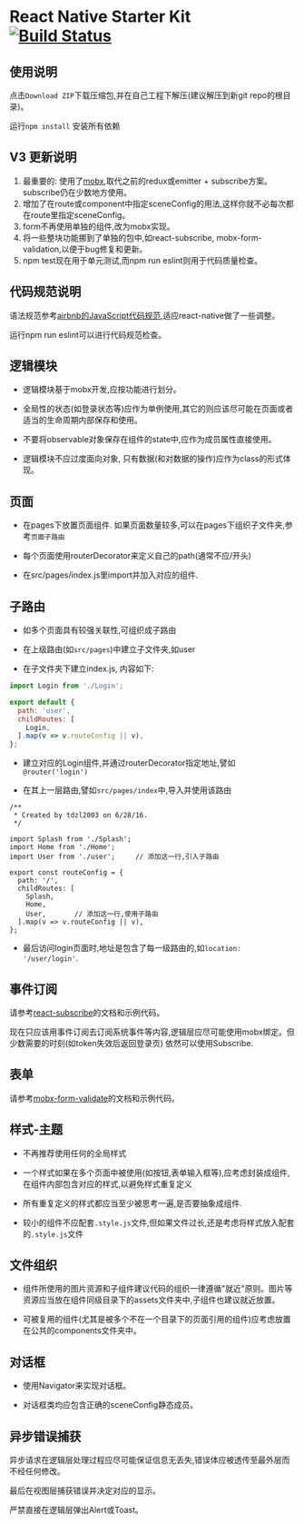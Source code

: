 React Native Starter Kit [![Build Status](https://travis-ci.org/reactnativecn/react-native-starter-kit.svg)](https://travis-ci.org/reactnativecn/react-native-starter-kit) 
===========

## 使用说明

点击`Download ZIP`下载压缩包,并在自己工程下解压(建议解压到新git repo的根目录)。

运行`npm install` 安装所有依赖

## V3 更新说明

1. 最重要的: 使用了[mobx](https://mobx.github.io/mobx/),取代之前的redux或emitter + subscribe方案。subscribe仍在少数地方使用。
2. 增加了在route或component中指定sceneConfig的用法,这样你就不必每次都在route里指定sceneConfig。
3. form不再使用单独的组件,改为mobx实现。
4. 将一些整块功能挪到了单独的包中,如react-subscribe, mobx-form-validation,以便于bug修复和更新。
5. npm test现在用于单元测试,而npm run eslint则用于代码质量检查。

## 代码规范说明

语法规范参考[airbnb的JavaScript代码规范](https://github.com/airbnb/javascript),适应react-native做了一些调整。

运行npm run eslint可以进行代码规范检查。

## 逻辑模块

* 逻辑模块基于mobx开发,应按功能进行划分。

* 全局性的状态(如登录状态等)应作为单例使用,其它的则应该尽可能在页面或者适当的生命周期内部保存和使用。

* 不要将observable对象保存在组件的state中,应作为成员属性直接使用。

* 逻辑模块不应过度面向对象, 只有数据(和对数据的操作)应作为class的形式体现。

## 页面

* 在pages下放置页面组件. 如果页面数量较多,可以在pages下组织子文件夹,参考`页面子路由`

* 每个页面使用routerDecorator来定义自己的path(通常不应/开头)

* 在src/pages/index.js里import并加入对应的组件.

## 子路由

* 如多个页面具有较强关联性,可组织成子路由

* 在上级路由(如`src/pages`)中建立子文件夹,如user

* 在子文件夹下建立index.js, 内容如下:

```javascript
import Login from './Login';

export default {
  path: 'user',
  childRoutes: [
    Login,
  ].map(v => v.routeConfig || v),
};
```

* 建立对应的Login组件,并通过routerDecorator指定地址,譬如`@router('login')`

* 在其上一层路由,譬如`src/pages/index`中,导入并使用该路由

```
/**
 * Created by tdzl2003 on 6/28/16.
 */

import Splash from './Splash';
import Home from './Home';
import User from './user';     // 添加这一行,引入子路由

export const routeConfig = {
  path: '/',
  childRoutes: [
    Splash,
    Home,
    User,       // 添加这一行,使用子路由
  ].map(v => v.routeConfig || v),
};

```

* 最后访问login页面时,地址是包含了每一级路由的,如`location: '/user/login'`.

## 事件订阅

请参考[react-subscribe](https://npmjs.com/react-subscribe)的文档和示例代码。

现在只应该用事件订阅去订阅系统事件等内容,逻辑层应尽可能使用mobx绑定。但少数需要的时刻(如token失效后返回登录页) 依然可以使用Subscribe.

## 表单

请参考[mobx-form-validate](https://npmjs.com/mobx-form-validate)的文档和示例代码。

## 样式-主题

* 不再推荐使用任何的全局样式

* 一个样式如果在多个页面中被使用(如按钮,表单输入框等),应考虑封装成组件,在组件内部包含对应的样式,以避免样式重复定义

* 所有重复定义的样式都应当至少被思考一遍,是否要抽象成组件.

* 较小的组件不应配套`.style.js`文件,但如果文件过长,还是考虑将样式放入配套的`.style.js`文件

## 文件组织

* 组件所使用的图片资源和子组件建议代码的组织一律遵循"就近"原则。图片等资源应当放在组件同级目录下的assets文件夹中,子组件也建议就近放置。

* 可被复用的组件(尤其是被多个不在一个目录下的页面引用的组件)应考虑放置在公共的components文件夹中。

## 对话框

* 使用Navigator来实现对话框。

* 对话框类均应包含正确的sceneConfig静态成员。

## 异步错误捕获

异步请求在逻辑层处理过程应尽可能保证信息无丢失,错误体应被透传至最外层而不经任何修改。

最后在视图层捕获错误并决定对应的显示。

严禁直接在逻辑层弹出Alert或Toast。
